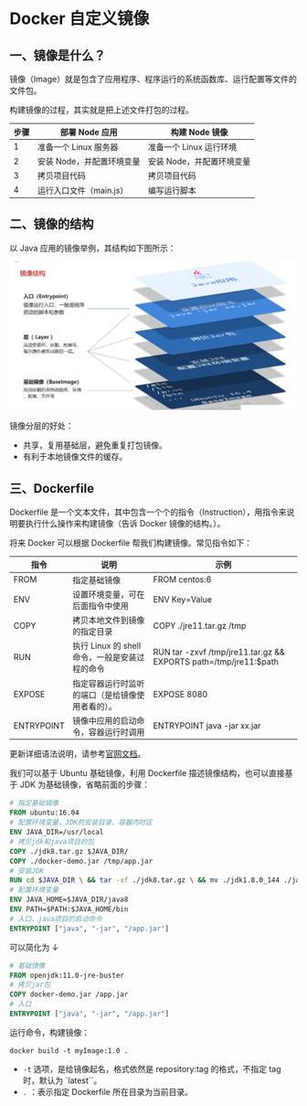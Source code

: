 # Docker 自定义镜像

## 一、镜像是什么？

镜像（Image）就是包含了应用程序、程序运行的系统函数库、运行配置等文件的文件包。

构建镜像的过程，其实就是把上述文件打包的过程。

| 步骤 | 部署 Node 应用            | 构建 Node 镜像            |
| ---- | ------------------------- | ------------------------- |
| 1    | 准备一个 Linux 服务器     | 准备一个 Linux 运行环境   |
| 2    | 安装 Node，并配置环境变量 | 安装 Node，并配置环境变量 |
| 3    | 拷贝项目代码              | 拷贝项目代码              |
| 4    | 运行入口文件（main.js）   | 编写运行脚本              |

## 二、镜像的结构

以 Java 应用的镜像举例，其结构如下图所示：

![镜像结构](NodeAssets/镜像结构.jpg)

镜像分层的好处：

- 共享，复用基础层，避免重复打包镜像。
- 有利于本地镜像文件的缓存。

## 三、Dockerfile

Dockerfile  是一个文本文件，其中包含一个个的指令（Instruction），用指令来说明要执行什么操作来构建镜像（告诉 Docker 镜像的结构。）。

将来 Docker 可以根据 Dockerfile 帮我们构建镜像。常见指令如下：

| 指令       | 说明                                             | 示例                                                         |
| ---------- | ------------------------------------------------ | ------------------------------------------------------------ |
| FROM       | 指定基础镜像                                     | FROM centos:6                                                |
| ENV        | 设置环境变量，可在后面指令中使用                 | ENV Key=Value                                                |
| COPY       | 拷贝本地文件到镜像的指定目录                     | COPY ./jre11.tar.gz /tmp                                     |
| RUN        | 执行 Linux 的 shell 命令，一般是安装过程的命令   | RUN tar -zxvf /tmp/jre11.tar.gz && EXPORTS path=/tmp/jre11:$path |
| EXPOSE     | 指定容器运行时监听的端口（是给镜像使用者看的）。 | EXPOSE 8080                                                  |
| ENTRYPOINT | 镜像中应用的启动命令，容器运行时调用             | ENTRYPOINT java -jar xx.jar                                  |

更新详细语法说明，请参考[官网文档](https://docs.docker.com/engine/reference/builder)。

我们可以基于 Ubuntu 基础镜像，利用 Dockerfile 描述镜像结构，也可以直接基于 JDK 为基础镜像，省略前面的步骤：

```dockerfile
# 指定基础镜像
FROM ubuntu:16.04
# 配置环境变量，JDK的安装目录、容器内时区
ENV JAVA_DIR=/usr/local
# 拷贝jdk和java项目的包
COPY ./jdk8.tar.gz $JAVA_DIR/
COPY ./docker-demo.jar /tmp/app.jar
# 安装JDK
RUN cd $JAVA_DIR \ && tar -xf ./jdk8.tar.gz \ && mv ./jdk1.8.0_144 ./java8
# 配置环境变量
ENV JAVA_HOME=$JAVA_DIR/java8
ENV PATH=$PATH:$JAVA_HOME/bin
# 入口，java项目的启动命令
ENTRYPOINT ["java", "-jar", "/app.jar"]
```

可以简化为 ↓

```dockerfile
# 基础镜像
FROM openjdk:11.0-jre-buster
# 拷贝jar包
COPY docker-demo.jar /app.jar
# 入口
ENTRYPOINT ["java", "-jar", "/app.jar"]
```

运行命令，构建镜像：

```shell
docker build -t myImage:1.0 .
```

- `-t` 选项，是给镜像起名，格式依然是 repository:tag 的格式，不指定 tag 时，默认为 `latest``。
- `.` ：表示指定 Dockerfile 所在目录为当前目录。
